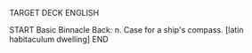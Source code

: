 TARGET DECK
ENGLISH

START
Basic
Binnacle
Back: n. Case for a ship's compass. [latin habitaculum dwelling]
END
